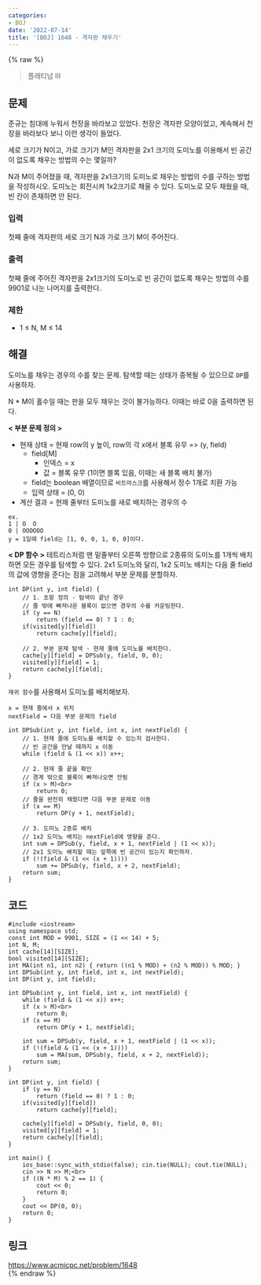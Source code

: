 ```yaml
---
categories:
- BOJ
date: '2022-07-14'
title: '[BOJ] 1648 - 격자판 채우기'
---
```


{% raw %}
> 플래티넘 III<br>

## 문제
준규는 침대에 누워서 천장을 바라보고 있었다. 천장은 격자판 모양이었고, 계속해서 천장을 바라보다 보니 이런 생각이 들었다.

세로 크기가 N이고, 가로 크기가 M인 격자판을 2x1 크기의 도미노를 이용해서 빈 공간이 없도록 채우는 방법의 수는 몇일까?

N과 M이 주어졌을 때, 격자판을 2x1크기의 도미노로 채우는 방법의 수를 구하는 방법을 작성하시오. 도미노는 회전시켜 1x2크기로 채울 수 있다. 도미노로 모두 채웠을 때, 빈 칸이 존재하면 안 된다.

### 입력
첫째 줄에 격자판의 세로 크기 N과 가로 크기 M이 주어진다.

### 출력
첫째 줄에 주어진 격자판을 2x1크기의 도미노로 빈 공간이 없도록 채우는 방법의 수를 9901로 나눈 나머지를 출력한다.

### 제한
-   1 ≤ N, M ≤ 14

## 해결
도미노를 채우는 경우의 수를 찾는 문제. 탐색할 때는 상태가 중복될 수 있으므로 `DP`를 사용하자.

N * M이 홀수일 때는 판을 모두 채우는 것이 불가능하다. 이때는 바로 0을 출력하면 된다.

**< 부분 문제 정의 >**
- 현재 상태 = 현재 row의 y 높이, row의 각 x에서 블록 유무 => (y, field)<br>
	- field[M]
		- 인덱스 = x
		- 값 = 블록 유무 (1이면 블록 있음, 이때는 새 블록 배치 불가)
	- field는 boolean 배열이므로 `비트마스크`를 사용해서 정수 1개로 치환 가능
	- 입력 상태 = (0, 0)
- 계산 결과 = 현재 줄부터 도미노를 새로 배치하는 경우의 수

```
ex.
1 | O  O
0 | OOOOOO
y = 1일때 field는 [1, 0, 0, 1, 0, 0]이다.
```

**< DP 함수 >**
테트리스처럼 맨 밑줄부터 오른쪽 방향으로 2종류의 도미노를 1개씩 배치하면 모든 경우를 탐색할 수 있다. 2x1 도미노와 달리, 1x2 도미노 배치는 다음 줄 field의 값에 영향을 준다는 점을 고려해서 부분 문제를 분할하자.
```
int DP(int y, int field) {
	// 1. 초항 정의 - 탐색이 끝난 경우
	// 줄 밖에 빠져나온 블록이 없으면 경우의 수를 카운팅한다.
	if (y == N)
		return (field == 0) ? 1 : 0;
	if(visited[y][field])
		return cache[y][field];

	// 2. 부분 문제 탐색 - 현재 줄에 도미노를 배치한다.
	cache[y][field] = DPSub(y, field, 0, 0);
	visited[y][field] = 1;
	return cache[y][field];
}
```

`재귀 함수`를 사용해서 도미노를 배치해보자.
```
x = 현재 줄에서 x 위치
nextField = 다음 부분 문제의 field

int DPSub(int y, int field, int x, int nextField) {
	// 1. 현재 줄에 도미노를 배치할 수 있는지 검사한다.
	// 빈 공간을 만날 때까지 x 이동
	while (field & (1 << x)) x++;

	// 2. 현재 줄 끝을 확인
	// 경계 밖으로 블록이 빠져나오면 안됨
	if (x > M)<br>
		return 0;
	// 줄을 완전히 채웠다면 다음 부분 문제로 이동
	if (x == M)
		return DP(y + 1, nextField);

	// 3. 도미노 2종류 배치
	// 1x2 도미노 배치는 nextField에 영향을 준다.
	int sum = DPSub(y, field, x + 1, nextField | (1 << x));
	// 2x1 도미노 배치할 때는 앞쪽에 빈 공간이 있는지 확인하자.
	if (!(field & (1 << (x + 1))))
		sum += DPSub(y, field, x + 2, nextField);
	return sum;
}
```

## 코드
```
#include <iostream>
using namespace std;
const int MOD = 9901, SIZE = (1 << 14) + 5;
int N, M;
int cache[14][SIZE];
bool visited[14][SIZE];
int MA(int n1, int n2) { return ((n1 % MOD) + (n2 % MOD)) % MOD; }
int DPSub(int y, int field, int x, int nextField);
int DP(int y, int field);

int DPSub(int y, int field, int x, int nextField) {
	while (field & (1 << x)) x++;
	if (x > M)<br>
		return 0;
	if (x == M)
		return DP(y + 1, nextField);

	int sum = DPSub(y, field, x + 1, nextField | (1 << x));
	if (!(field & (1 << (x + 1))))
		sum = MA(sum, DPSub(y, field, x + 2, nextField));
	return sum;
}

int DP(int y, int field) {
	if (y == N)
		return (field == 0) ? 1 : 0;
	if(visited[y][field])
		return cache[y][field];

	cache[y][field] = DPSub(y, field, 0, 0);
	visited[y][field] = 1;
	return cache[y][field];
}

int main() {
	ios_base::sync_with_stdio(false); cin.tie(NULL); cout.tie(NULL);
	cin >> N >> M;<br>
	if ((N * M) % 2 == 1) {
		cout << 0;
		return 0;
	}
	cout << DP(0, 0);
	return 0;
}
```

## 링크
https://www.acmicpc.net/problem/1648<br>
{% endraw %}